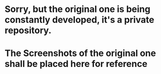 # Sorry, but the original one is being constantly developed, it's a private repository.
# The Screenshots of the original one shall be placed here for reference

